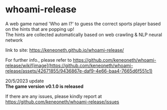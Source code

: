 # whoami-release
A web game named 'Who am I?' to guess the correct sports player based on the hints that are popping up!  
The hints are collected automatically based on web crawling & NLP neural network  

link to site:  https://keneoneth.github.io/whoami-release/  

For further info., please refer to https://github.com/keneoneth/whoami-release/wiki![image](https://github.com/keneoneth/whoami-release/assets/42671855/9436867e-daf9-4e66-baa4-7665d6f551c1)

20/5/2023 update  
**The game version v0.1.0 is released**  

If there are any issues, please kindly report at https://github.com/keneoneth/whoami-release/issues  
